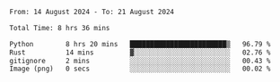 <!--START_SECTION:waka-->

```txt
From: 14 August 2024 - To: 21 August 2024

Total Time: 8 hrs 36 mins

Python        8 hrs 20 mins   ████████████████████████▒   96.79 %
Rust          14 mins         ▓░░░░░░░░░░░░░░░░░░░░░░░░   02.76 %
gitignore     2 mins          ░░░░░░░░░░░░░░░░░░░░░░░░░   00.43 %
Image (png)   0 secs          ░░░░░░░░░░░░░░░░░░░░░░░░░   00.02 %
```

<!--END_SECTION:waka-->
